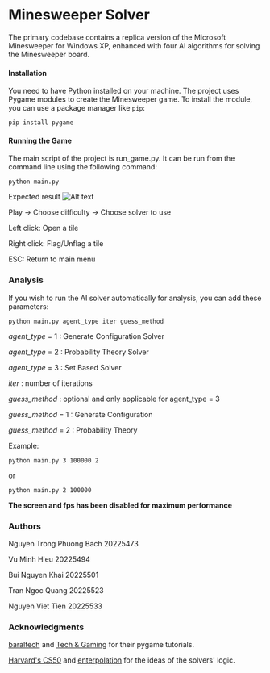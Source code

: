 # Minesweeper Solver

The primary codebase contains a replica version of the Microsoft Minesweeper for Windows XP, enhanced with four AI algorithms for solving the Minesweeper board.

#### Installation
You need to have Python installed on your machine. The project uses Pygame modules to create the Minesweeper game. To install the module, you can use a package manager like `pip`:
```
pip install pygame
```
#### Running the Game

The main script of the project is run_game.py. It can be run from the command line using the following command:
```
python main.py
```

Expected result
![Alt text](https://i.imgur.com/9M3WFUa.png)

Play -> Choose difficulty -> Choose solver to use

Left click: Open a tile

Right click: Flag/Unflag a tile

ESC: Return to main menu

### Analysis
If you wish to run the AI solver automatically for analysis, you can add these parameters:
```
python main.py agent_type iter guess_method
```
*agent_type* = 1 : Generate Configuration Solver

*agent_type* = 2 : Probability Theory Solver

*agent_type* = 3 : Set Based Solver

*iter* : number of iterations

*guess_method* : optional and only applicable for agent_type = 3

*guess_method* = 1 : Generate Configuration

*guess_method* = 2 : Probability Theory

Example:
```
python main.py 3 100000 2
```
or
```
python main.py 2 100000
```
**The screen and fps has been disabled for maximum performance**

### Authors

Nguyen Trong Phuong Bach 20225473

Vu Minh Hieu 20225494

Bui Nguyen Khai 20225501

Tran Ngoc Quang 20225523

Nguyen Viet Tien 20225533

### Acknowledgments
[baraltech](https://youtu.be/GMBqjxcKogA?si=mwCa5cu7y11idoZ_) and [Tech & Gaming](https://youtu.be/n0jZRlhLtt0?si=Jp6tDBW5rqgg5vIl) for their pygame tutorials.

[Harvard's CS50](https://cs50.harvard.edu/ai/2020/projects/1/minesweeper/) and [enterpolation](https://github.com/enterpolation/Minesweeper-Solver) for the ideas of the solvers' logic.
